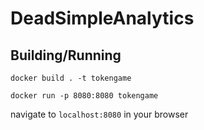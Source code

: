 # DeadSimpleAnalytics
## Building/Running

`docker build . -t tokengame`


`docker run -p 8080:8080 tokengame`


navigate to `localhost:8080` in your browser
